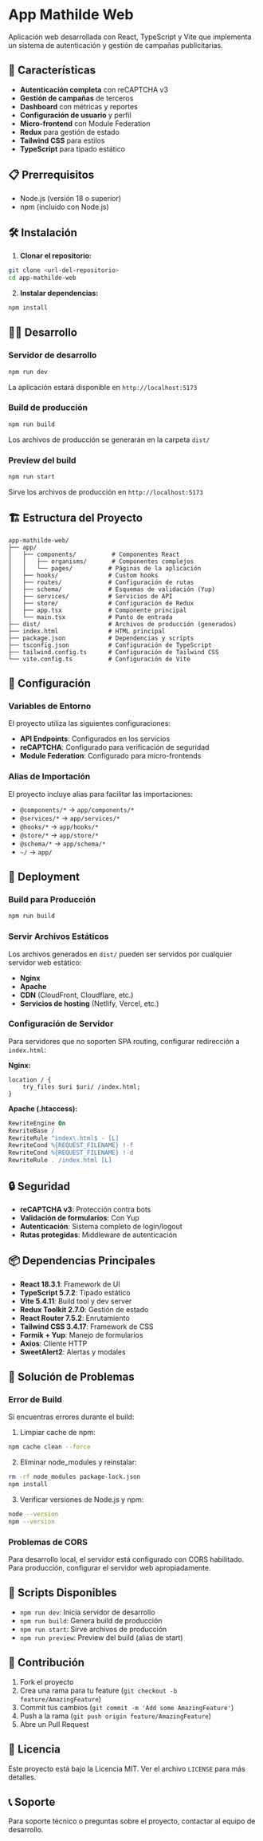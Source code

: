 # App Mathilde Web

Aplicación web desarrollada con React, TypeScript y Vite que implementa un sistema de autenticación y gestión de campañas publicitarias.

## 🚀 Características

- **Autenticación completa** con reCAPTCHA v3
- **Gestión de campañas** de terceros
- **Dashboard** con métricas y reportes
- **Configuración de usuario** y perfil
- **Micro-frontend** con Module Federation
- **Redux** para gestión de estado
- **Tailwind CSS** para estilos
- **TypeScript** para tipado estático

## 📋 Prerrequisitos

- Node.js (versión 18 o superior)
- npm (incluido con Node.js)

## 🛠️ Instalación

1. **Clonar el repositorio:**
```bash
git clone <url-del-repositorio>
cd app-mathilde-web
```

2. **Instalar dependencias:**
```bash
npm install
```

## 🏃‍♂️ Desarrollo

### Servidor de desarrollo
```bash
npm run dev
```
La aplicación estará disponible en `http://localhost:5173`

### Build de producción
```bash
npm run build
```
Los archivos de producción se generarán en la carpeta `dist/`

### Preview del build
```bash
npm run start
```
Sirve los archivos de producción en `http://localhost:5173`

## 🏗️ Estructura del Proyecto

```
app-mathilde-web/
├── app/
│   ├── components/          # Componentes React
│   │   ├── organisms/       # Componentes complejos
│   │   └── pages/          # Páginas de la aplicación
│   ├── hooks/              # Custom hooks
│   ├── routes/             # Configuración de rutas
│   ├── schema/             # Esquemas de validación (Yup)
│   ├── services/           # Servicios de API
│   ├── store/              # Configuración de Redux
│   ├── app.tsx             # Componente principal
│   └── main.tsx            # Punto de entrada
├── dist/                   # Archivos de producción (generados)
├── index.html              # HTML principal
├── package.json            # Dependencias y scripts
├── tsconfig.json           # Configuración de TypeScript
├── tailwind.config.ts      # Configuración de Tailwind CSS
└── vite.config.ts          # Configuración de Vite
```

## 🔧 Configuración

### Variables de Entorno
El proyecto utiliza las siguientes configuraciones:

- **API Endpoints**: Configurados en los servicios
- **reCAPTCHA**: Configurado para verificación de seguridad
- **Module Federation**: Configurado para micro-frontends

### Alias de Importación
El proyecto incluye alias para facilitar las importaciones:

- `@components/*` → `app/components/*`
- `@services/*` → `app/services/*`
- `@hooks/*` → `app/hooks/*`
- `@store/*` → `app/store/*`
- `@schema/*` → `app/schema/*`
- `~/` → `app/`

## 🚀 Deployment

### Build para Producción
```bash
npm run build
```

### Servir Archivos Estáticos
Los archivos generados en `dist/` pueden ser servidos por cualquier servidor web estático:

- **Nginx**
- **Apache**
- **CDN** (CloudFront, Cloudflare, etc.)
- **Servicios de hosting** (Netlify, Vercel, etc.)

### Configuración de Servidor
Para servidores que no soporten SPA routing, configurar redirección a `index.html`:

**Nginx:**
```nginx
location / {
    try_files $uri $uri/ /index.html;
}
```

**Apache (.htaccess):**
```apache
RewriteEngine On
RewriteBase /
RewriteRule ^index\.html$ - [L]
RewriteCond %{REQUEST_FILENAME} !-f
RewriteCond %{REQUEST_FILENAME} !-d
RewriteRule . /index.html [L]
```

## 🔒 Seguridad

- **reCAPTCHA v3**: Protección contra bots
- **Validación de formularios**: Con Yup
- **Autenticación**: Sistema completo de login/logout
- **Rutas protegidas**: Middleware de autenticación

## 📦 Dependencias Principales

- **React 18.3.1**: Framework de UI
- **TypeScript 5.7.2**: Tipado estático
- **Vite 5.4.11**: Build tool y dev server
- **Redux Toolkit 2.7.0**: Gestión de estado
- **React Router 7.5.2**: Enrutamiento
- **Tailwind CSS 3.4.17**: Framework de CSS
- **Formik + Yup**: Manejo de formularios
- **Axios**: Cliente HTTP
- **SweetAlert2**: Alertas y modales

## 🐛 Solución de Problemas

### Error de Build
Si encuentras errores durante el build:

1. Limpiar cache de npm:
```bash
npm cache clean --force
```

2. Eliminar node_modules y reinstalar:
```bash
rm -rf node_modules package-lock.json
npm install
```

3. Verificar versiones de Node.js y npm:
```bash
node --version
npm --version
```

### Problemas de CORS
Para desarrollo local, el servidor está configurado con CORS habilitado. Para producción, configurar el servidor web apropiadamente.

## 📝 Scripts Disponibles

- `npm run dev`: Inicia servidor de desarrollo
- `npm run build`: Genera build de producción
- `npm run start`: Sirve archivos de producción
- `npm run preview`: Preview del build (alias de start)

## 🤝 Contribución

1. Fork el proyecto
2. Crea una rama para tu feature (`git checkout -b feature/AmazingFeature`)
3. Commit tus cambios (`git commit -m 'Add some AmazingFeature'`)
4. Push a la rama (`git push origin feature/AmazingFeature`)
5. Abre un Pull Request

## 📄 Licencia

Este proyecto está bajo la Licencia MIT. Ver el archivo `LICENSE` para más detalles.

## 📞 Soporte

Para soporte técnico o preguntas sobre el proyecto, contactar al equipo de desarrollo.
